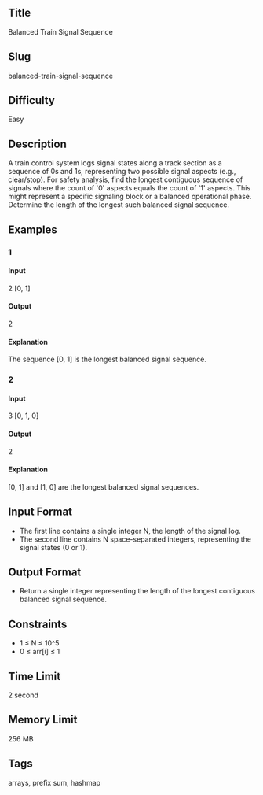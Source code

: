 ## Title

Balanced Train Signal Sequence

## Slug

balanced-train-signal-sequence

## Difficulty

Easy

## Description

A train control system logs signal states along a track section as a sequence of 0s and 1s, representing two possible signal aspects (e.g., clear/stop). For safety analysis, find the longest contiguous sequence of signals where the count of '0' aspects equals the count of '1' aspects. This might represent a specific signaling block or a balanced operational phase. Determine the length of the longest such balanced signal sequence.

## Examples

### 1

#### Input

2
[0, 1]

#### Output

2

#### Explanation

The sequence [0, 1] is the longest balanced signal sequence.

### 2

#### Input

3
[0, 1, 0]

#### Output

2

#### Explanation

[0, 1] and [1, 0] are the longest balanced signal sequences.

## Input Format

- The first line contains a single integer N, the length of the signal log.
- The second line contains N space-separated integers, representing the signal states (0 or 1).

## Output Format

- Return a single integer representing the length of the longest contiguous balanced signal sequence.

## Constraints

- 1 ≤ N ≤ 10^5
- 0 ≤ arr[i] ≤ 1

## Time Limit

2 second

## Memory Limit

256 MB

## Tags

arrays, prefix sum, hashmap